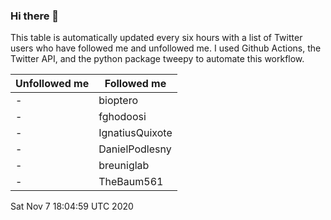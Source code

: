 ### Hi there 👋

This table is automatically updated every six hours with a list of Twitter users who have followed me and unfollowed me. I used Github Actions, the Twitter API, and the python package tweepy to automate this workflow.

| Unfollowed me |  Followed me |
| --- | --- |
|-|bioptero|
|-|fghodoosi|
|-|IgnatiusQuixote|
|-|DanielPodlesny|
|-|breuniglab|
|-|TheBaum561|
Sat Nov  7 18:04:59 UTC 2020
